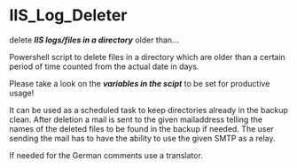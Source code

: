# IIS_Log_Deleter
delete ***IIS logs/files in a directory*** older than...


Powershell script to delete files in a directory which are older than a certain period of time counted from the actual date in days.

Please take a look on the ***variables in the scipt*** to be set for productive usage!


It can be used as a scheduled task to keep directories already in the backup clean.
After deletion a mail is sent to the given mailaddress telling the names of the deleted files to be found in the backup if needed.
The user sending the mail has to have the ability to use the given SMTP as a relay.


If needed for the German comments use a translator.
